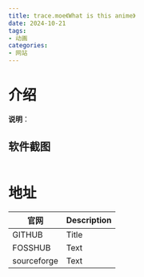 ```yaml
---
title: trace.moe《What is this anime》
date: 2024-10-21
tags:
- 动画
categories:
- 网站
---
```


# 介绍

<!-- more -->
**说明**：

## 软件截图

![]()

# 地址
| 官网      | Description |
| ----------- | ----------- |
| GITHUB      | Title       |
| FOSSHUB     | Text        |
| sourceforge | Text        |
